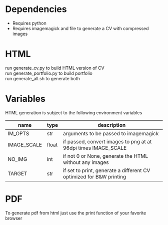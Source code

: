 # Dependencies
- Requires python
- Requires imagemagick and file to generate a CV with compressed images

# HTML
run generate_cv.py to build HTML version of CV  
run generate_portfolio.py to build portfolio  
run generate_all.sh to generate both

# Variables
HTML generation is subject to the following environment variables

| name        | type  | description                                                         |
|-------------|-------|---------------------------------------------------------------------|
| IM_OPTS     | str   | arguments to be passed to imagemagick                               |
| IMAGE_SCALE | float | if passed, convert images to png at at 96dpi times IMAGE_SCALE      |
| NO_IMG      | int   | if not 0 or None, generate the HTML without any images              |
| TARGET      | str   | if set to print, generate a different CV optimized for B&W printing |

# PDF
To generate pdf from html just use the print function of your favorite browser
